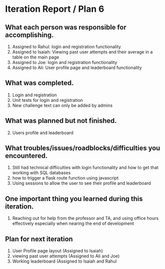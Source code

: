 # Iteration Report / Plan 6

## What each person was responsible for accomplishing.
1. Assigned to Rahul: login and registration functionality
2. Assigned to Isaiah: Viewing past user attempts and their average in a table on the main page
3. Assigned to Joe: login and registration functionality
4. Assigned to Ali: User profile page and leaderboard functionality

## What was completed.
1. Login and registration 
2. Unit tests for login and registration 
3. New challenge text can only be added by admins

## What was planned but not finished.
2. Users profile and leaderboard 

## What troubles/issues/roadblocks/difficulties you encountered.
1. Still had technical difficulties with login functionality and how to get that working with SQL databases
2. how to trigger a flask route function using javascript
3. Using sessions to allow the user to see their profile and leaderboard

## One important thing you learned during this iteration.
1. Reaching out for help from the professor and TA, and using office hours effectively especially when nearing the end of development

## Plan for next iteration
1. User Profile page layout (Assigned to Isaiah)
2. viewing past user attempts (Assigned to Ali and Joe)
3. Working leaderboard (Assigned to Isaiah and Rahul

